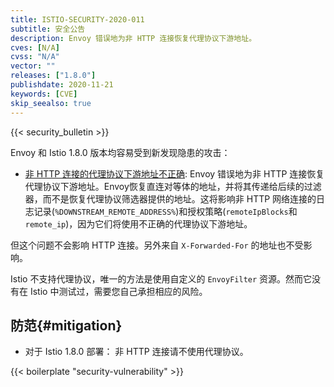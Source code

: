 ```yaml
---
title: ISTIO-SECURITY-2020-011
subtitle: 安全公告
description: Envoy 错误地为非 HTTP 连接恢复代理协议下游地址。
cves: [N/A]
cvss: "N/A"
vector: ""
releases: ["1.8.0"]
publishdate: 2020-11-21
keywords: [CVE]
skip_seealso: true
---
```


{{< security_bulletin >}}

Envoy 和 Istio 1.8.0 版本均容易受到新发现隐患的攻击：

- [非 HTTP 连接的代理协议下游地址不正确](https://groups.google.com/g/envoy-security-announce/c/aqtBt5VUor0): Envoy 错误地为非 HTTP 连接恢复代理协议下游地址。Envoy恢复直连对等体的地址，并将其传递给后续的过滤器，而不是恢复代理协议筛选器提供的地址。这将影响非 HTTP 网络连接的日志记录(`%DOWNSTREAM_REMOTE_ADDRESS%`)和授权策略(`remoteIpBlocks`和`remote_ip`)，因为它们将使用不正确的代理协议下游地址。

但这个问题不会影响 HTTP 连接。另外来自 `X-Forwarded-For` 的地址也不受影响。

Istio 不支持代理协议，唯一的方法是使用自定义的 `EnvoyFilter` 资源。然而它没有在 Istio 中测试过，需要您自己承担相应的风险。

## 防范{#mitigation}

- 对于 Istio 1.8.0 部署： 非 HTTP 连接请不使用代理协议。

{{< boilerplate "security-vulnerability" >}}